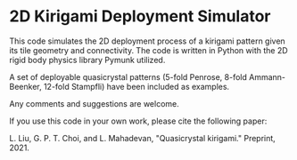 # 2D Kirigami Deployment Simulator
This code simulates the 2D deployment process of a kirigami pattern given its tile geometry and connectivity. The code is written in Python with the 2D rigid body physics library Pymunk utilized.

A set of deployable quasicrystal patterns (5-fold Penrose, 8-fold Ammann-Beenker, 12-fold Stampfli) have been included as examples.

Any comments and suggestions are welcome. 

If you use this code in your own work, please cite the following paper:

L. Liu, G. P. T. Choi, and L. Mahadevan, "Quasicrystal kirigami." Preprint, 2021.
